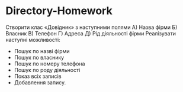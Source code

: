 # Directory-Homework
Створити клас «Довідник» з наступними полями
А) Назва фірми
Б) Власник
В) Телефон
Г) Адреса
Д) Рід діяльності фірми
Реалізувати наступні можливості:
-	Пошук по назві фірми
-	Пошук по власнику
-	Пошук по номеру телефона
-	Пошук по роду діяльності
-	Показ всіх записів
-	Добавлення запису.
